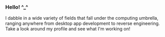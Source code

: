 ### Hello! ^_^

I dabble in a wide variety of fields that fall under the computing umbrella, ranging anywhere from desktop app development to reverse engineering.
Take a look around my profile and see what I'm working on!

